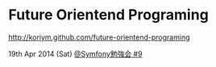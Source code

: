 Future Orientend Programing
===========================

http://koriym.github.com/future-orientend-programing

19th Apr 2014 (Sat) [@Symfony勉強会 #9](http://symfony.doorkeeper.jp/events/9791)
